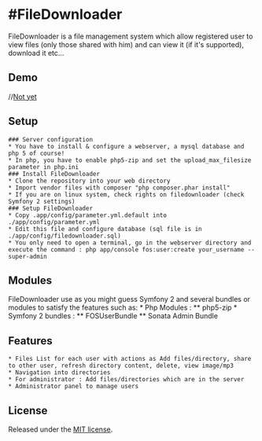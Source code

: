 #FileDownloader
==============
FileDownloader is a file management system which allow registered user to view files (only those shared with him) and can view it (if it's supported), download it etc...


## Demo
//[Not yet](http://)

## Setup
	### Server configuration
	* You have to install & configure a webserver, a mysql database and php 5 of course!
	* In php, you have to enable php5-zip and set the upload_max_filesize parameter in php.ini
	### Install FileDownloader
	* Clone the repository into your web directory
	* Import vendor files with composer "php composer.phar install"
	* If you are on linux system, check rights on filedownloader (check Symfony 2 settings)
	### Setup FileDownloader
	* Copy .app/config/parameter.yml.default into ./app/config/parameter.yml
	* Edit this file and configure database (sql file is in ./app/config/filedownloader.sql)
	* You only need to open a terminal, go in the webserver directory and execute the command : php app/console fos:user:create your_username --super-admin

## Modules

FileDownloader use as you might guess Symfony 2 and several bundles or modules to satisfy the features such as:
	* Php Modules :
		** php5-zip
	* Symfony 2 bundles :
		** FOSUserBundle
		** Sonata Admin Bundle
	
## Features

	* Files List for each user with actions as Add files/directory, share to other user, refresh directory content, delete, view image/mp3
	* Navigation into directories
	* For administrator : Add files/directories which are in the server
	* Administrator panel to manage users
	
## License
Released under the [MIT license](http://www.opensource.org/licenses/MIT).